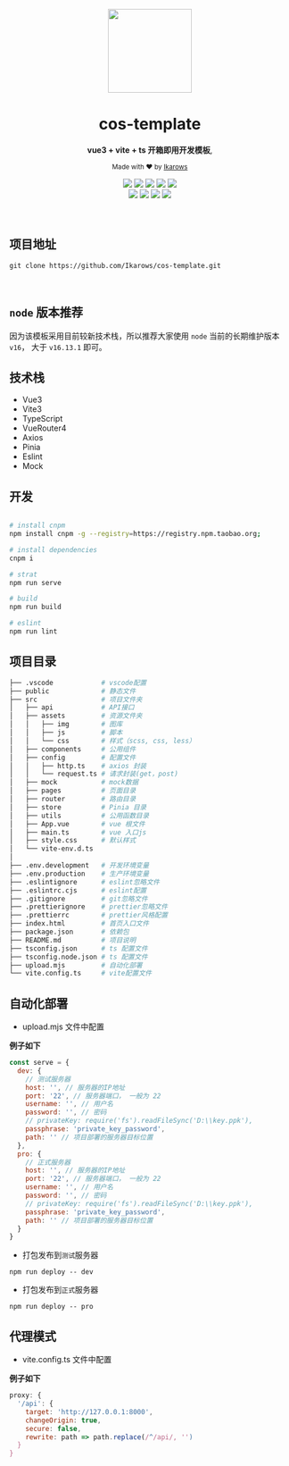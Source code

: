 <div align="center">
<p><img width="150" src="https://avatars0.githubusercontent.com/u/25151659?s=460&v=4"></p>

<h1>cos-template</h1>

<p>
   <strong>vue3 + vite + ts 开箱即用开发模板</strong>,
</p>

<p>
  <sub>Made with ❤︎ by
    <a href="https://github.com/Ikarows">Ikarows</a>
  </sub>
</p>

<img src="https://shields.io/badge/node-%3E%3D%2016.0.0-brightgreen">
<img src="https://img.shields.io/badge/vue-3.2.41-brightgreen">
<img src="https://img.shields.io/badge/vite-3.2.0-brightgreen">
<img src="https://img.shields.io/badge/typescript-4.6.4-brightgreen">
<img src="https://img.shields.io/badge/vueRouter-4.1.6-brightgreen">
<br />
<img src="https://img.shields.io/badge/axios-1.1.3-brightgreen">
<img src="https://img.shields.io/badge/pinia-2.0.23-brightgreen">
<img src="https://img.shields.io/badge/eslint-8.27.0-brightgreen">
<img src="https://img.shields.io/badge/mockjs-1.1.0-brightgreen">
</div>

<br>
<br>

## 项目地址

```shell
git clone https://github.com/Ikarows/cos-template.git
```

<br />

## `node` 版本推荐

因为该模板采用目前较新技术栈，所以推荐大家使用 `node` 当前的长期维护版本 `v16`， 大于 `v16.13.1` 即可。
<br />

## 技术栈

- Vue3
- Vite3
- TypeScript
- VueRouter4
- Axios
- Pinia
- Eslint
- Mock

## 开发

```bash

# install cnpm
npm install cnpm -g --registry=https://registry.npm.taobao.org;

# install dependencies
cnpm i

# strat
npm run serve

# build
npm run build

# eslint
npm run lint
```

## 项目目录

```bash
├── .vscode            # vscode配置
├── public             # 静态文件
├── src                # 项目文件夹
│   ├── api            # API接口
│   ├── assets         # 资源文件夹
│   │   ├── img        # 图库
│   │   ├── js         # 脚本
│   │   └── css        # 样式（scss, css, less）
│   ├── components     # 公用组件
│   ├── config         # 配置文件
│   │   ├── http.ts    # axios 封装
│   │   └── request.ts # 请求封装(get，post)
│   ├── mock           # mock数据
│   ├── pages          # 页面目录
│   ├── router         # 路由目录
│   ├── store          # Pinia 目录
│   ├── utils          # 公用函数目录
│   ├── App.vue        # vue 根文件
│   ├── main.ts        # vue 入口js
│   ├── style.css      # 默认样式
│   └── vite-env.d.ts  
│
├── .env.development   # 开发环境变量
├── .env.production    # 生产环境变量
├── .eslintignore      # eslint忽略文件
├── .eslintrc.cjs      # eslint配置
├── .gitignore         # git忽略文件
├── .prettierignore    # prettier忽略文件
├── .prettierrc        # prettier风格配置
├── index.html         # 首页入口文件
├── package.json       # 依赖包
├── README.md          # 项目说明
├── tsconfig.json      # ts 配置文件
├── tsconfig.node.json # ts 配置文件
├── upload.mjs         # 自动化部署
└── vite.config.ts     # vite配置文件
```

## 自动化部署

- upload.mjs 文件中配置

**例子如下**

```javascript
const serve = {
  dev: {
    // 测试服务器
    host: '', // 服务器的IP地址
    port: '22', // 服务器端口， 一般为 22
    username: '', // 用户名
    password: '', // 密码
    // privateKey: require('fs').readFileSync('D:\\key.ppk'),
    passphrase: 'private_key_password',
    path: '' // 项目部署的服务器目标位置
  },
  pro: {
    // 正式服务器
    host: '', // 服务器的IP地址
    port: '22', // 服务器端口， 一般为 22
    username: '', // 用户名
    password: '', // 密码
    // privateKey: require('fs').readFileSync('D:\\key.ppk'),
    passphrase: 'private_key_password',
    path: '' // 项目部署的服务器目标位置
  }
}
```

- 打包发布到`测试`服务器

```shell
npm run deploy -- dev
```

- 打包发布到`正式`服务器

```shell
npm run deploy -- pro
```

## 代理模式

- vite.config.ts 文件中配置

**例子如下**

```javascript
proxy: {
  '/api': {
    target: 'http://127.0.0.1:8000',
    changeOrigin: true,
    secure: false,
    rewrite: path => path.replace(/^/api/, '')
  }
}
```
